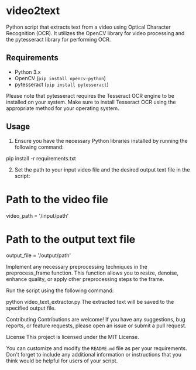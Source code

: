 # video2text

Python script that extracts text from a video using Optical Character Recognition (OCR). It utilizes the OpenCV library for video processing and the pytesseract library for performing OCR.

## Requirements

- Python 3.x
- OpenCV (`pip install opencv-python`)
- pytesseract (`pip install pytesseract`)

Please note that pytesseract requires the Tesseract OCR engine to be installed on your system. Make sure to install Tesseract OCR using the appropriate method for your operating system.

## Usage

1. Ensure you have the necessary Python libraries installed by running the following command:

pip install -r requirements.txt


2. Set the path to your input video file and the desired output text file in the script:

# Path to the video file
video_path = '/input/path'
# Path to the output text file
output_file = '/output/path'



Implement any necessary preprocessing techniques in the preprocess_frame function. This function allows you to resize, denoise, enhance quality, or apply other preprocessing steps to the frame.

Run the script using the following command:

python video_text_extractor.py
The extracted text will be saved to the specified output file.

Contributing
Contributions are welcome! If you have any suggestions, bug reports, or feature requests, please open an issue or submit a pull request.

License
This project is licensed under the MIT License.


You can customize and modify the `README.md` file as per your requirements. Don't forget to include any additional information or instructions that you think would be helpful for users of your script.


